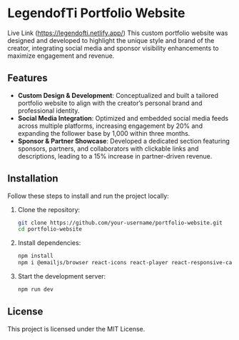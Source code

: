 # LegendofTi Portfolio Website
Live Link (https://legendofti.netlify.app/)
This custom portfolio website was designed and developed to highlight the unique style and brand of the creator, integrating social media and sponsor visibility enhancements to maximize engagement and revenue.

## Features

- **Custom Design & Development**: Conceptualized and built a tailored portfolio website to align with the creator’s personal brand and professional identity.
- **Social Media Integration**: Optimized and embedded social media feeds across multiple platforms, increasing engagement by 20% and expanding the follower base by 1,000 within three months.
- **Sponsor & Partner Showcase**: Developed a dedicated section featuring sponsors, partners, and collaborators with clickable links and descriptions, leading to a 15% increase in partner-driven revenue.

## Installation

Follow these steps to install and run the project locally:

1. Clone the repository:
   ```sh
   git clone https://github.com/your-username/portfolio-website.git
   cd portfolio-website
   ```
2. Install dependencies:
   ```sh
   npm install
   npm i @emailjs/browser react-icons react-player react-responsive-carousel react-router-dom react-social-media-embed react-twitch-embed react-twitter-embed typewrite-effect
   ```
3. Start the development server:
   ```sh
   npm run dev
   ```

## License
This project is licensed under the MIT License.

